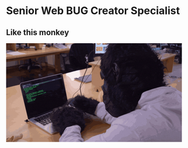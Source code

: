 # Senior Web BUG Creator Specialist
## Like this monkey

![image](https://github.com/mypablo/mypablo/blob/master/monkey.gif)
